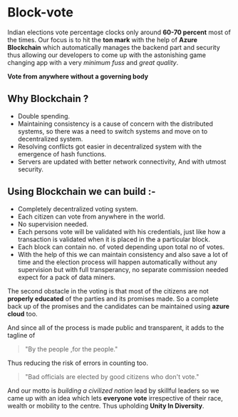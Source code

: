 # Block-vote
Indian elections vote percentage clocks only around **60-70 percent** most of the times. Our focus is to hit the **ton mark** with the help of **Azure Blockchain** which automatically manages the backend part and security thus allowing our developers to come up with the astonishing game changing app with a very *minimum fuss* and *great quality*.

**Vote from anywhere without a governing body**

## Why Blockchain ?

-  Double spending. 
-  Maintaining consistency is a cause of concern with the distributed systems, so there was a need to switch systems and move on to decentralized system.
- Resolving conflicts got easier in decentralized system with the emergence of hash functions.
- Servers are updated with better network connectivity, And with utmost security.

## Using Blockchain we can build :-

- Completely decentralized voting system.
- Each citizen can vote from anywhere in the world.
- No supervision needed.
- Each persons vote will be validated with his credentials, just like how a transaction is validated when it is placed in the a particular block.
- Each block can contain no. of voted depending upon total no of votes.
- With the help of this we can maintain consistency and also save a lot of time and the election process will happen automatically without any supervision but with full transperancy, no separate commission needed expect for a pack of data miners.

The second obstacle in the voting is that most of the citizens are not **properly educated** of the parties and its promises made. So a complete back up of the promises and the candidates can be maintained using **azure cloud** too.

And since all of the process is made public and transparent, it adds to the tagline of 

> "By the people ,for the people." 

Thus reducing the risk of errors in counting too.

>"Bad officials are elected by good citizens who don't vote."

And our motto is *building a civilized nation* lead by skillful leaders so we came up with an idea which lets **everyone vote** irrespective of their race, wealth or mobility to the centre. Thus upholding **Unity In Diversity**. 

